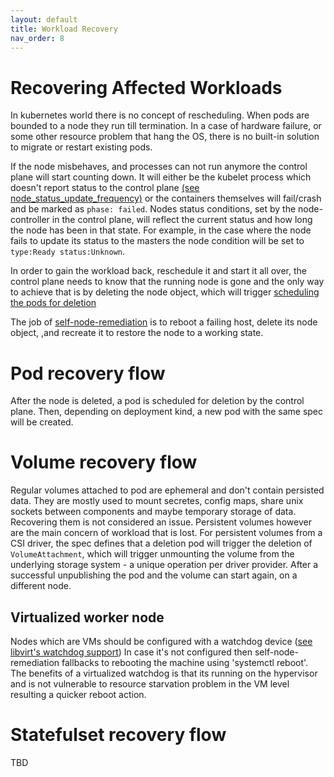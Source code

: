 ```yaml
---
layout: default
title: Workload Recovery
nav_order: 8
---
```


# Recovering Affected Workloads

In kubernetes world there is no concept of rescheduling. When pods are bounded to a
node they run till termination. In a case of hardware failure, or some other
resource problem that hang the OS, there is no built-in solution to migrate or
restart existing pods.

If the node misbehaves, and processes can not run anymore the control
plane will start counting down. It will either be the kubelet process which doesn't
report status to the control plane [(see node_status_update_frequency)][1] or
the containers themselves will fail/crash and be marked as `phase: failed`.
Nodes status conditions, set by the node-controller in the control plane, will
reflect the current status and how long the node has been in that state.
For example, in the case where the node fails to update its status to the
masters the node condition will be set to `type:Ready status:Unknown`.

In order to gain the workload back, reschedule it and start it all over, the
control plane needs to know that the running node is gone and the only way to achieve
that is by deleting the node object, which will trigger [scheduling the pods for
deletion][2]

The job of [self-node-remediation](/remediation/self-node-remediation/self-node-remediation/) is to reboot a failing host, delete its node object,
,and recreate it to restore the node to a working state.

# Pod recovery flow

After the node is deleted, a pod is scheduled for deletion by the control
plane. Then, depending on deployment kind, a new pod with the same spec
will be created.

# Volume recovery flow

Regular volumes attached to pod are ephemeral and don't contain persisted data.
They are mostly used to mount secretes, config maps, share unix sockets between
components and maybe temporary storage of data. Recovering them is not considered
an issue.
Persistent volumes however are the main concern of workload that is lost.
For persistent volumes from a CSI driver, the spec defines that a deletion pod
will trigger the deletion of `VolumeAttachment`, which will trigger unmounting
the volume from the underlying storage system - a unique operation per driver provider.
After a successful unpublishing the pod and the volume can start again, on a different
node.

## Virtualized worker node
Nodes which are VMs should be configured with a watchdog device ([see libvirt's watchdog support][3])
In case it's not configured then self-node-remediation fallbacks to rebooting the machine
using 'systemctl reboot'. The benefits of a virtualized watchdog is that its running
on the hypervisor and is not vulnerable to resource starvation problem in the VM level
resulting a quicker reboot action.

# Statefulset recovery flow

TBD

[1]: https://kubernetes.io/docs/reference/command-line-tools-reference/kubelet/
[2]: https://kubernetes.io/docs/concepts/workloads/pods/pod-lifecycle/#pod-garbage-collection
[3]: https://libvirt.org/formatdomain.html#watchdog-device
